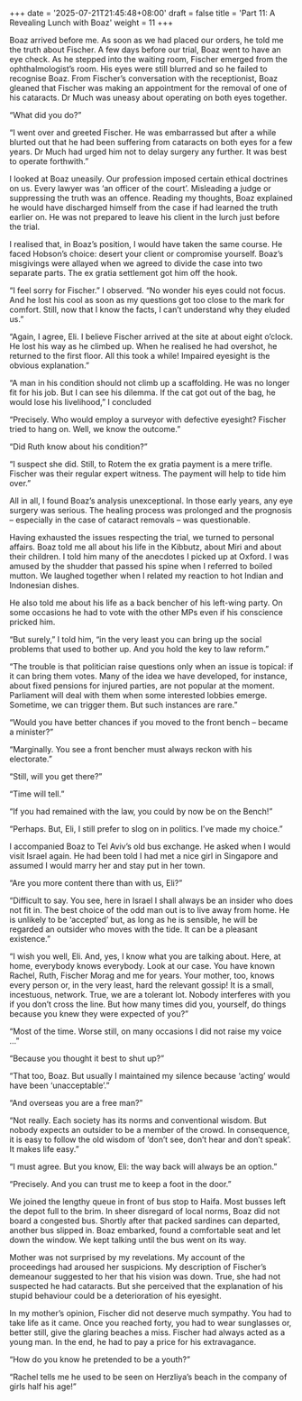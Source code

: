+++
date = '2025-07-21T21:45:48+08:00'
draft = false
title = 'Part 11: A Revealing Lunch with Boaz'
weight = 11
+++


Boaz arrived before me. As soon as we had placed our orders, he told me the truth about Fischer. A few days before our trial, Boaz went to have an eye check. As he stepped into the waiting room, Fischer emerged from the ophthalmologist’s room. His eyes were still blurred and so he failed to recognise Boaz. From Fischer’s conversation with the receptionist, Boaz gleaned that Fischer was making an appointment for the removal of one of his cataracts. Dr Much was uneasy about operating on both eyes together.

“What did you do?”

“I went over and greeted Fischer. He was embarrassed but after a while blurted out that he had been suffering from cataracts on both eyes for a few years. Dr Much had urged him not to delay surgery any further. It was best to operate forthwith.”



I looked at Boaz uneasily. Our profession imposed certain ethical doctrines on us. Every lawyer was ‘an officer of the court’. Misleading a judge or suppressing the truth was an offence. Reading my thoughts, Boaz explained he would have discharged himself from the case if had learned the truth earlier on. He was not prepared to leave his client in the lurch just before the trial.

I realised that, in Boaz’s position, I would have taken the same course. He faced  Hobson’s choice: desert your client or compromise yourself.  Boaz’s misgivings were allayed when we agreed to divide the case into two separate parts. The ex gratia settlement got him off the hook.

“I feel sorry for Fischer.” I observed. “No wonder his eyes could not focus. And he lost his cool as soon as my  questions got too close to the mark for comfort. Still, now that I know the facts, I can’t understand why they eluded us.”

“Again, I agree, Eli. I believe Fischer arrived at the site at about eight o’clock. He lost his way as he climbed up. When he realised he had overshot, he returned to the first floor. All this took a while! Impaired eyesight is the obvious explanation.”

“A man in his condition should not climb up a scaffolding. He was no longer fit for his job. But I can see his dilemma. If the cat got out of the bag, he would lose his livelihood,” I concluded

“Precisely. Who would employ a surveyor with defective eyesight? Fischer tried to hang on. Well, we know the outcome.”

“Did Ruth know about his condition?”

“I suspect she did. Still, to Rotem the ex gratia payment is a mere trifle. Fischer was their regular expert witness. The payment will help to tide him over.”

All in all, I found Boaz’s analysis unexceptional. In those early years, any eye surgery was serious. The healing process was prolonged and the prognosis – especially in the case of cataract removals – was questionable. 



Having exhausted the issues respecting the trial, we turned to personal affairs. Boaz told me all about his life in the Kibbutz, about Miri and about their children. I told him many of the anecdotes I picked up at Oxford. I was amused by the shudder that passed his spine when I referred to boiled mutton. We laughed together when I related my reaction to hot Indian and Indonesian dishes.

He also told me about his life as a back bencher of his left-wing party. On some occasions he had to vote with the other MPs even if his conscience pricked him.

“But surely,” I told him, “in the very least you can bring up the social problems that used to bother up. And you hold the key to law reform.”

“The trouble is that politician raise questions only when an issue is topical: if it can bring them votes. Many of the idea we have developed, for instance, about fixed pensions for injured parties, are not popular at the moment. Parliament will deal with them when some interested lobbies emerge. Sometime, we can trigger them. But such instances are rare.”

“Would you have better chances if you moved to the front bench – became a minister?”

“Marginally. You see a front bencher must always reckon with his electorate.”

“Still, will you get there?”

“Time will tell.”

“If you had remained with the law, you could by now be on the Bench!”

“Perhaps. But, Eli, I still prefer to slog on in politics. I’ve made my choice.”

I accompanied Boaz to Tel Aviv’s old bus exchange. He asked when I would visit Israel again. He had been told I had met a nice girl in Singapore and assumed I would marry her and stay put in her town.

“Are you more content there than with us, Eli?”

“Difficult to say. You see, here in Israel I shall always be an insider who does not fit in. The best choice of the odd man out is to live away from home. He is unlikely to be ‘accepted’ but, as long as he is sensible, he will be regarded an outsider who moves with the tide. It can be a pleasant existence.”

“I wish you well, Eli. And, yes, I know what you are talking about. Here, at home, everybody knows everybody. Look at our case. You have known Rachel, Ruth, Fischer Morag and me for years. Your mother, too, knows every person or, in the very least, hard the relevant gossip! It is a small, incestuous, network. True, we are a tolerant lot. Nobody interferes with you if you don’t cross the line. But how many times did you, yourself, do things because you knew they were expected of you?” 

“Most of the time. Worse still, on many occasions I did not raise my voice …”

“Because you thought it best to shut up?”

“That too, Boaz. But usually I maintained my silence because ‘acting’ would have been ‘unacceptable’.”

“And overseas you are a free man?”

“Not really. Each society has its norms and conventional wisdom. But nobody expects an outsider to be a member of the crowd. In consequence, it is easy to follow the old wisdom of ‘don’t see, don’t hear and don’t speak’. It makes life easy.”

“I must agree. But you know, Eli: the way back will always be an option.”

“Precisely. And you can trust me to keep a foot in the door.”



We joined the lengthy queue in front of bus stop to Haifa. Most busses left the depot full to the brim. In sheer disregard of local norms, Boaz did not board a congested bus. Shortly after that packed sardines can departed, another bus slipped in. Boaz embarked, found a comfortable seat and let down the window. We kept talking until the bus went on its way.





Mother was not surprised by my revelations. My account of the proceedings had aroused her suspicions. My description of Fischer’s demeanour suggested to her that his vision was down. True, she had not suspected he had cataracts. But she perceived that the explanation of his stupid behaviour could be a deterioration of his eyesight.

In my mother’s opinion, Fischer did not deserve much sympathy. You had to take life as it came. Once you reached forty, you had to wear sunglasses or, better still, give the glaring beaches a miss. Fischer had always acted as a young man. In the end, he had to pay a price for his extravagance. 

“How do you know he pretended to be a youth?”

“Rachel tells me he used to be seen on Herzliya’s beach in the company of girls half his age!”